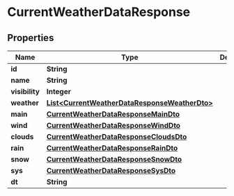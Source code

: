 
# CurrentWeatherDataResponse

## Properties
Name | Type | Description | Notes
------------ | ------------- | ------------- | -------------
**id** | **String** |  |  [optional]
**name** | **String** |  |  [optional]
**visibility** | **Integer** |  |  [optional]
**weather** | [**List&lt;CurrentWeatherDataResponseWeatherDto&gt;**](CurrentWeatherDataResponseWeatherDto.md) |  |  [optional]
**main** | [**CurrentWeatherDataResponseMainDto**](CurrentWeatherDataResponseMainDto.md) |  |  [optional]
**wind** | [**CurrentWeatherDataResponseWindDto**](CurrentWeatherDataResponseWindDto.md) |  |  [optional]
**clouds** | [**CurrentWeatherDataResponseCloudsDto**](CurrentWeatherDataResponseCloudsDto.md) |  |  [optional]
**rain** | [**CurrentWeatherDataResponseRainDto**](CurrentWeatherDataResponseRainDto.md) |  |  [optional]
**snow** | [**CurrentWeatherDataResponseSnowDto**](CurrentWeatherDataResponseSnowDto.md) |  |  [optional]
**sys** | [**CurrentWeatherDataResponseSysDto**](CurrentWeatherDataResponseSysDto.md) |  |  [optional]
**dt** | **String** |  |  [optional]



